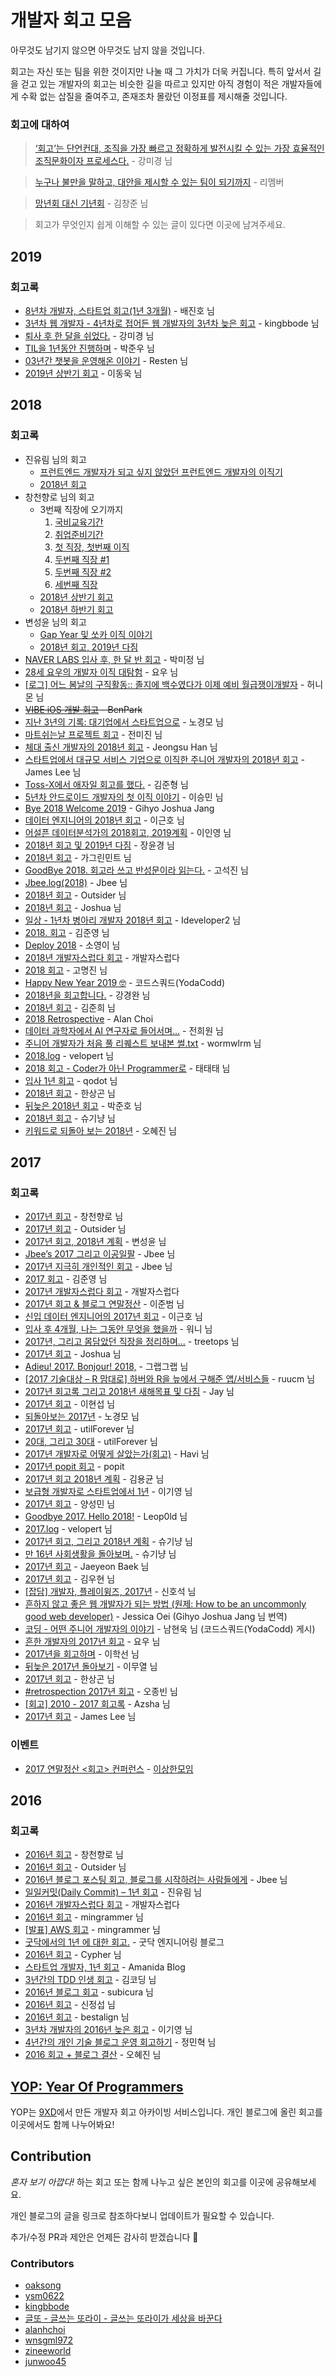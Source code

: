 # 개발자 회고 모음

아무것도 남기지 않으면 아무것도 남지 않을 것입니다.

회고는 자신 또는 팀을 위한 것이지만 나눌 때 그 가치가 더욱 커집니다. 특히 앞서서 길을 걷고 있는 개발자의 회고는 비슷한 길을 따르고 있지만 아직 경험이 적은 개발자들에게 수확 없는 삽질을 줄여주고, 존재조차 몰랐던 이정표를 제시해줄 것입니다.

### 회고에 대하여

> [‘회고’는 단언컨대, 조직을 가장 빠르고 정확하게 발전시킬 수 있는 가장 효율적인 조직문화이자 프로세스다.](https://www.facebook.com/minieetea/posts/746202072237293) - 강미경 님

> [누구나 불만을 말하고, 대안을 제시할 수 있는 팀이 되기까지](http://naver.me/xLZUKo6n) - 리멤버

> [망년회 대신 기년회](https://docs.google.com/document/pub?id=1Uq1XI58nSjd0JBSibM9a3csXfktxKR7v3d3eKG9S4_M) - 김창준 님

> 회고가 무엇인지 쉽게 이해할 수 있는 글이 있다면 이곳에 남겨주세요.

## 2019

### 회고록

- [8년차 개발자, 스타트업 회고(1년 3개월)](https://medium.com/@baejinho/8%EB%85%84%EC%B0%A8-%EA%B0%9C%EB%B0%9C%EC%9E%90-%EC%8A%A4%ED%83%80%ED%8A%B8%EC%97%85-%ED%9A%8C%EA%B3%A0-1%EB%85%84-3%EA%B0%9C%EC%9B%94-96c676a59d28) - 배진호 님
- [3년차 웹 개발자 - 4년차로 접어든 웹 개발자의 3년차 늦은 회고](http://blog.kingbbode.com/posts/who-am-i-3) - kingbbode 님
- [퇴사 후 한 달을 쉬었다.](http://minieetea.com/2019/01/archives/5360) - 강미경 님
- [TIL을 1년동안 진행하며](https://junwoo45.github.io/2019-09-10-til_%ED%9B%84%EA%B8%B0/) - 박준우 님
- [03년간 챗봇을 운영해온 이야기](https://resten1497.tistory.com/category/%ED%9A%8C%EA%B3%A0) - Resten 님
- [2019년 상반기 회고](https://jojoldu.tistory.com/436) - 이동욱 님

## 2018

### 회고록

- 진유림 님의 회고
  - [프런트엔드 개발자가 되고 싶지 않았던 프런트엔드 개발자의 이직기](https://milooy.wordpress.com/2018/02/07/moving-job/)
  - [2018년 회고](https://milooy.wordpress.com/2018/12/31/retrospect-2018/)
- 창천향로 님의 회고
  - 3번째 직장에 오기까지
    1. [국비교육기간](http://jojoldu.tistory.com/277)
    2. [취업준비기간](http://jojoldu.tistory.com/278)
    3. [첫 직장, 첫번째 이직](http://jojoldu.tistory.com/279)
    4. [두번째 직장 #1](http://jojoldu.tistory.com/284)
    5. [두번째 직장 #2](http://jojoldu.tistory.com/302)
    6. [세번째 직장](http://jojoldu.tistory.com/309)
  - [2018년 상반기 회고](https://jojoldu.tistory.com/332)
  - [2018년 하반기 회고](https://jojoldu.tistory.com/373)
- 변성윤 님의 회고
  - [Gap Year 및 쏘카 이직 이야기](https://zzsza.github.io/diary/2018/10/26/gap-year-and-socar/#%EC%96%B4%EB%95%8C%EC%9A%94?)
  - [2018년 회고, 2019년 다짐](https://zzsza.github.io/diary/2018/12/22/2018-retrospect/?fbclid=IwAR1n6dtK9oin6BbbiUfJh7-dF6u-acCWV7NqgHHpaTOlQGHhSSZpISsa5xg)
- [NAVER LABS 입사 후, 한 달 반 회고](https://medium.com/@mjspring/naver-labs-%EC%9E%85%EC%82%AC-%ED%9B%84-%ED%95%9C-%EB%8B%AC-%EB%B0%98-%ED%9A%8C%EA%B3%A0-457858ba88ba) - 박미정 님
- [28세 요우의 개발자 이직 대탐험](http://luckyyowu.tistory.com/382) - 요우 님
- [[로그] 어느 봄날의 구직활동:: 졸지에 백수였다가 이제 예비 월급쟁이개발자](http://java.ihoney.pe.kr/504) - 허니몬 님
- ~~[VIBE iOS 개발 회고](https://medium.com/@ppth0608/vibe-ios-%EA%B0%9C%EB%B0%9C-%ED%9A%8C%EA%B3%A0-dddfb5444a09) - BenPark~~
- [지난 3년의 기록: 대기업에서 스타트업으로](https://brightparagon.wordpress.com/2018/09/27/movetostartup/) - 노경모 님
- [마트쉬는날 프로젝트 회고](https://jinios.github.io/project/2018/10/26/martholidayfeedback/) - 전미진 님
- [체대 출신 개발자의 2018년 회고](https://ryan-han.com/post/2018/essay/memoirs2018/) - Jeongsu Han 님
- [스타트업에서 대규모 서비스 기업으로 이직한 주니어 개발자의 2018년 회고](http://jhleed.tistory.com/123) - James Lee 님
- [Toss-X에서 애자일 회고를 했다.](https://medium.com/@ghilbut/toss-x%EC%97%90%EC%84%9C-%EC%95%A0%EC%9E%90%EC%9D%BC-%ED%9A%8C%EA%B3%A0%EB%A5%BC-%ED%96%88%EB%8B%A4-cee2f36e7f96) - 김준형 님
- [5년차 안드로이드 개발자의 첫 이직 이야기](https://medium.com/@maryangmin/5%EB%85%84%EC%B0%A8-%EC%95%88%EB%93%9C%EB%A1%9C%EC%9D%B4%EB%93%9C-%EA%B0%9C%EB%B0%9C%EC%9E%90%EC%9D%98-%EC%B2%AB-%EC%9D%B4%EC%A7%81-%EC%9D%B4%EC%95%BC%EA%B8%B0-6004ccc0ca4f) - 이승민 님
- [Bye 2018 Welcome 2019](https://joshua1988.github.io/web-development/opinions/retrospect-in-2018/) - Gihyo Joshua Jang
- [데이터 엔지니어의 2018년 회고](https://iostream.tistory.com/145?fbclid=IwAR3XfjKHmJKwReI2nHvtTGK3B-iIKHENX1HJqx5fumUyl3dB2xMnBY1UPsc) - 이근호 님
- [어설픈 데이터분석가의 2018회고, 2019계획](https://2innnnn0.github.io/%EC%96%B4%EC%84%A4%ED%94%88-%EB%8D%B0%EC%9D%B4%ED%84%B0%EB%B6%84%EC%84%9D%EA%B0%80%EC%9D%98-2018%ED%9A%8C%EA%B3%A0,-2019%EA%B3%84%ED%9A%8D/?fbclid=IwAR2ZfoazeS4VCw8da6Z7Xy0Kkd9-OA-wRPEtiHKxVaMUaRPIYzB8LPmJiVk) - 이인영 님
- [2018년 회고 및 2019년 다짐](https://inspiringpeople.github.io/writing/bye2018/?fbclid=IwAR0ZEBFTfpggHPTr0_-4NvVV20kLSIEvUTxBJYNIBSIm4jGPz9IDXn3WZv4) - 장윤경 님
- [2018년 회고](https://brainbackdoor.tistory.com/103?fbclid=IwAR3RYn9IBSbWqSnh7BZaCawjmEiNJ5szfSiQHqBRliu1BtWNkCeyO9wtj3U) - 가그린민트 님
- [GoodBye 2018. 회고라 쓰고 반성문이라 읽는다.](https://appear.github.io/2018/12/22/ETC/goodbye2018/?fbclid=IwAR0oJ1gwP6pY_mN_Nn1wsC7utcS5lxL6zu1QjOVsJIGpwM0NVPkvTAshVTU) - 고석진 님
- [Jbee.log(2018)](https://medium.com/@Jbee_/jbee-log-2018-fbaa7bd2e243) - Jbee 님
- [2018년 회고](https://blog.outsider.ne.kr/1419) - Outsider 님
- [2018년 회고](http://blog.devjoshua.me/2018/12/30/181230-2018%EB%85%84%ED%9A%8C%EA%B3%A0/) - Joshua 님
- [일상 - 1년차 병아리 개발자 2018년 회고](https://ideveloper2.tistory.com/165) - Ideveloper2 님
- [2018. 회고](https://junebuug.github.io/2018-12-30/postmortem) - 김준영 님
- [Deploy 2018](https://sosolog.netlify.com/posts/retrospect_2018) - 소영이 님
- [2018년 개발자스럽다 회고](https://blog.gaerae.com/2018/12/retrospective.html) - 개발자스럽다
- [2018 회고](https://github.com/rayleighko/training/blob/master/review/2018_Retrospective.md) - 고명진 님
- [Happy New Year 2019 🤓](https://medium.com/@codesquad_yoda/happy-new-year-2019-9f9931cc4145) - 코드스쿼드(YodaCodd)
- [2018년을 회고합니다.](http://kyeongwan.kr/37) - 강경완 님
- [2018년 회고](https://wnsgml972.github.io/log/Retrospective_2018.html) - 김준희 님
- [2018 Retrospective](https://www.notion.so/2018-Retrospective-217d1f899c95479090d6caafd2f7e2fc) - Alan Choi
- [데이터 과학자에서 AI 연구자로 들어서며…](http://freesearch.pe.kr/archives/4905) - 전희원 님
- [주니어 개발자가 처음 풀 리퀘스트 보내본 썰.txt](https://wormwlrm.github.io/2019/01/01/My-first-time-to-contribute-to-open-source-by-sending-pull-request.html) - wormwlrm 님
- [2018.log](https://velog.io/@velopert/2018.log) - velopert 님
- [2018 회고 - Coder가 아닌 Programmer로](https://taetaetae.github.io/2018/12/31/review-2018/) - 태태태 님
- [입사 1년 회고](https://blog.qodot.me/post/%EC%9E%85%EC%82%AC-1%EB%85%84-%ED%9A%8C%EA%B3%A0/) - qodot 님
- [2018년 회고](https://www.sangkon.com/2018/12/30/2018_review/) - 한상곤 님
- [뒤늦은 2018년 회고](https://www.facebook.com/pjhjohn1127/posts/2147536031972498) - 박준호 님
- [2018년 회고](http://webholic.net/2018%EB%85%84-%ED%9A%8C%EA%B3%A0/) - 슈기냥 님
- [키워드로 되돌아 보는 2018년](https://zinee-world.tistory.com/510?category=799595) - 오혜진 님

## 2017

### 회고록

- [2017년 회고](https://brunch.co.kr/@jojoldu/19) - 창천향로 님
- [2017년 회고](https://blog.outsider.ne.kr/1339) - Outsider 님
- [2017년 회고, 2018년 계획](https://zzsza.github.io/diary/2017/12/30/2017-retrospect/) - 변성윤 님
- [Jbee’s 2017 그리고 이공일팔](https://medium.com/@Jbee_/%EA%B0%9C%EB%B0%9C%EC%9E%90%EB%A1%9C%EC%84%9C-2017%EB%85%84-%EB%8F%8C%EC%95%84%EB%B3%B4%EA%B8%B0-4bf12983f408) - Jbee 님
- [2017년 지극히 개인적인 회고](http://asfirstalways.tistory.com/374) - Jbee 님
- [2017 회고](https://junebuug.github.io/2017-12-31/2017_postmortem) - 김준영 님
- [2017년 개발자스럽다 회고](http://blog.gaerae.com/2017/12/gaeraecom-2017.html) - 개발자스럽다
- [2017년 회고 & 블로그 연말정산](https://beomi.github.io/2017/12/30/Blog-1Year-2017/) - 이준범 님
- [신입 데이터 엔지니어의 2017년 회고](http://iostream.tistory.com/132) - 이근호 님
- [입사 후 4개월, 나는 그동안 무엇을 했을까](https://brunch.co.kr/@hee072794/71) - 워니 님
- [2017년, 그리고 몸담았던 직장을 정리하며...](https://okky.kr/article/433090) - treetops 님
- [2017년 회고](http://blog.devjoshua.me/2017/12/28/171228-2017%EB%85%84%ED%9A%8C%EA%B3%A0/) - Joshua 님
- [Adieu! 2017. Bonjour! 2018,](http://grapgrap.tistory.com/29) - 그랩그랩 님
- [[2017 기술대상 – R 맘대로] 하버와 R을 늪에서 구해준 앱/서비스들](http://harbor.cz/projects/nice/) - ruucm 님
- [2017년 회고록 그리고 2018년 새해목표 및 다짐](http://jay-ji.tistory.com/22) - Jay 님
- [2017년 회고](https://hyunseob.github.io/2017/12/30/2017-year-in-review/) - 이현섭 님
- [되돌아보는 2017년](https://brightparagon.wordpress.com/2017/12/31/retrospective/) - 노경모 님
- [2017년 회고](http://utilforever.github.io/2017/12/30/2017-retrospect/) - utilForever 님
- [20대, 그리고 30대](http://utilforever.github.io/2017/12/31/twenty-and-thirty/) - utilForever 님
- [2017년 개발자로 어떻게 살았는가(회고)](http://haviyj.tistory.com/41) - Havi 님
- [2017년 popit 회고](http://www.popit.kr/2017%EB%85%84-popit-%ED%9A%8C%EA%B3%A0/) - popit
- [2017년 회고 2018년 계획](http://www.haruair.com/blog/4087) - 김용균 님
- [보급형 개발자로 스타트업에서 1년](https://brunch.co.kr/@kiyoungleefige/5) - 이기영 님
- [2017년 회고](http://chrisy.tistory.com/1) - 양성민 님
- [Goodbye 2017. Hello 2018!](http://blog.leop0ld.org/posts/goodbye-2017-hello-2018/) - Leop0ld 님
- [2017.log](https://velopert.com/3489) - velopert 님
- [2017년 회고, 그리고 2018년 계획](http://webholic.net/2017년-회고-그리고-2018년-계획/) - 슈기냥 님
- [만 16년 사회생활을 돌아보며.](http://webholic.net/%EB%A7%8C-16%EB%85%84-%EC%82%AC%ED%9A%8C%EC%83%9D%ED%99%9C%EC%9D%84-%EB%8F%8C%EC%95%84%EB%B3%B4%EB%A9%B0/) - 슈기냥 님
- [2017년 회고](http://jybaek.tistory.com/692) - Jaeyeon Baek 님
- [2017년 회고](https://yopyop-5e569.firebaseapp.com/posts/-L1fwhVQ05QTs-THFOw_) - 김우현 님
- [[잡담] 개발자, 플레이윙즈, 2017년](https://medium.com/@erish/%EC%9E%A1%EB%8B%B4-%EA%B0%9C%EB%B0%9C%EC%9E%90-%ED%94%8C%EB%A0%88%EC%9D%B4%EC%9C%99%EC%A6%88-2017%EB%85%84-ad7309793c96) - 신호석 님
- [흔하지 않고 좋은 웹 개발자가 되는 방법 (원제: How to be an uncommonly good web developer)](https://joshua1988.github.io/web-development/translation/how-to-become-uncommonly-web-dev/) - Jessica Oei (Gihyo Joshua Jang 님 번역)
- [코딩 - 어떤 주니어 개발자의 이야기](https://medium.com/@codesquad_yoda/%EC%BD%94%EB%94%A9-%EC%96%B4%EB%96%A4-%EC%A3%BC%EB%8B%88%EC%96%B4-%EA%B0%9C%EB%B0%9C%EC%9E%90%EC%9D%98-%EC%9D%B4%EC%95%BC%EA%B8%B0-1d210f2f4dae) - 남현욱 님 (코드스쿼드(YodaCodd) 게시)
- [흔한 개발자의 2017년 회고](http://luckyyowu.tistory.com/380) - 요우 님
- [2017년을 회고하며](https://hue9010.github.io/til/2017%EB%85%84%EC%9D%84-%ED%9A%8C%EA%B3%A0%ED%95%98%EB%A9%B0/) - 이학선 님
- [뒤늦은 2017년 돌아보기](https://mooyoul.github.io/2018/02/10/a-lookback-at-2017/) - 이무열 님
- [2017년 회고](https://www.sangkon.com/2017/12/31/2017_review/?utm_source=weirdmeetup&utm_medium=original_link_on_post&utm_campaign=2017%EB%85%84+%ED%9A%8C%EA%B3%A0) - 한상곤 님
- [#retrospection 2017년 회고](http://ohyecloudy.com/pnotes/archives/retrospection-2017/) - 오종빈 님
- [[회고] 2010 - 2017 회고록](http://azsha.tistory.com/96) - Azsha 님
- [2017년 회고](http://jhleed.tistory.com/100) - James Lee 님

### 이벤트

- [2017 연말정산 <회고> 컨퍼런스](https://weird-retrospective.splashthat.com/) - [이상한모임](https://www.facebook.com/WEIRDxMEETUP/)

## 2016

### 회고록

- [2016년 회고](https://brunch.co.kr/@jojoldu/2) - 창천향로 님
- [2016년 회고](https://blog.outsider.ne.kr/1262) - Outsider 님
- [2016년 블로그 포스팅 회고, 블로그를 시작하려는 사람들에게](http://asfirstalways.tistory.com/344?category=667457) - Jbee 님
- [일일커밋(Daily Commit) – 1년 회고](https://milooy.wordpress.com/2016/07/02/daily-commit-1-year/) - 진유림 님
- [2016년 개발자스럽다 회고](http://blog.gaerae.com/2016/12/gaeraecom-2016.html) - 개발자스럽다
- [2016년 회고](https://mingrammer.com/review-2016) - mingrammer 님
- [[발표] AWS 회고](https://mingrammer.com/presentation-awskrug-review-first-aws-experience) - mingrammer 님
- [굿닥에서의 1년 에 대한 회고.](http://dev.goodoc.co.kr/?p=239) - 굿닥 엔지니어링 블로그
- [2016년 회고](https://encyphered.github.io/blog/note/2017/01/26/retrospection-2016.html) - Cypher 님
- [스타트업 개발자, 1년 회고](http://amanida.kr/%EC%8A%A4%ED%83%80%ED%8A%B8%EC%97%85-%EA%B0%9C%EB%B0%9C%EC%9E%90-1%EB%85%84-%ED%9A%8C%EA%B3%A0/) - Amanida Blog
- [3년간의 TDD 인생 회고](http://huns.me/development/2206) - 김코딩 님
- [2016년 블로그 회고](https://subicura.com/2016/12/31/remember-2016.html) - subicura 님
- [2016년 회고](https://medium.com/@jungseobshin/2016%EB%85%84-%ED%9A%8C%EA%B3%A0-f5eea1b26c6d) - 신정섭 님
- [2016년 회고](https://bestalign.github.io/2017/02/07/2016-summary/) - bestalign 님
- [3년차 개발자의 2016년 늦은 회고](https://brunch.co.kr/@kiyoungleefige/1) - 이기영 님
- [4년간의 개인 기술 블로그 운영 회고하기](https://www.holaxprogramming.com/2016/11/17/blahblah-writing-as-programmer/) - 정민혁 님
- [2016 회고 + 블로그 결산](https://zinee-world.tistory.com/448?category=799595) - 오혜진 님

## [YOP: Year Of Programmers](https://yopyop-5e569.firebaseapp.com/)

YOP는 [9XD](https://www.facebook.com/groups/9xdevelopers/)에서 만든 개발자 회고 아카이빙 서비스입니다. 개인 블로그에 올린 회고를 이곳에서도 함께 나누어봐요!

## Contribution

*혼자 보기 아깝다!* 하는 회고 또는 함께 나누고 싶은 본인의 회고를 이곳에 공유해보세요.

개인 블로그의 글을 링크로 참조하다보니 업데이트가 필요할 수 있습니다.

추가/수정 PR과 제안은 언제든 감사히 받겠습니다 :pray:

### Contributors

- [oaksong](https://github.com/oaksong)
- [ysm0622](https://github.com/ysm0622)
- [kingbbode](https://github.com/kingbbode)
- [글또 - 글쓰는 또라이 - 글쓰는 또라이가 세상을 바꾼다](https://www.facebook.com/groups/375431516259701/?hc_ref=ARSilGaJ5myqV1uL6uAwfbGtLFfadPbZtAXdpPlZ6HYLwkDwUihiz5OXvYt3pWZqnBg)
- [alanhchoi](https://github.com/alanhchoi)
- [wnsgml972](https://github.com/wnsgml972)
- [zineeworld](https://zinee-world.tistory.com)
- [junwoo45](https://github.com/junwoo45)
